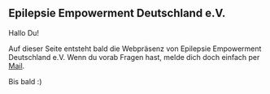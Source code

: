 ## Epilepsie Empowerment Deutschland e.V.

Hallo Du!

Auf dieser Seite entsteht bald die Webpräsenz von Epilepsie Empowerment Deutschland e.V. Wenn du vorab Fragen hast, melde dich doch einfach per [Mail](mailto:info@epipower.de).

Bis bald :)

